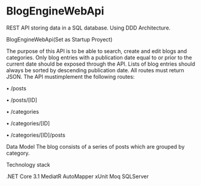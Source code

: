 # BlogEngineWebApi
REST API storing data in a SQL database. Using DDD Architecture.

BlogEngineWebApi(Set as Startup Proyect)

The purpose of this API is to be able to search, create and edit blogs and categories. Only blog entries with a publication date equal to or prior to the current date should be exposed through the API. Lists of blog entries
should always be sorted by descending publication date. All routes must return JSON. The API mustimplement the following routes:

• /posts

• /posts/[ID]

• /categories

• /categories/[ID]

• /categories/[ID]/posts

Data Model
The blog consists of a series of posts which are grouped by category.

Technology stack

.NET Core 3.1
MediatR
AutoMapper
xUnit
Moq
SQLServer
